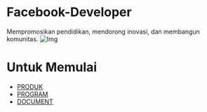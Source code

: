 # Facebook-Developer
Mempromosikan pendidikan, mendorong inovasi, dan membangun komunitas.
 ![Img](https://github.com/Buat-Halaman-Bisnis-Kamu/Facebook-Developer/blob/master/Screenshot_2020-06-19-11-44-56.jpg)

# Untuk Memulai 

- [PRODUK](https://developers.facebook.com/products/)
- [PROGRAM](https://developers.facebook.com/#)
- [DOCUMENT](https://developers.facebook.com/docs/)

